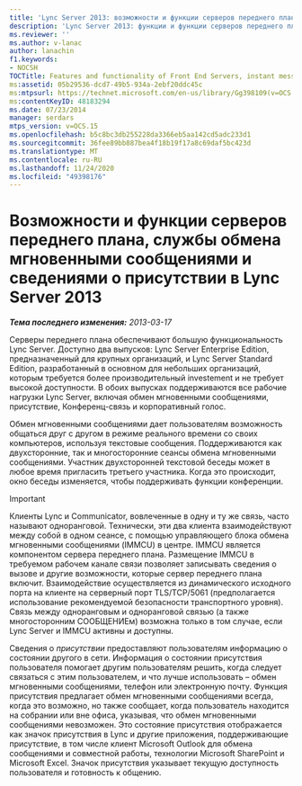 ```yaml
---
title: 'Lync Server 2013: возможности и функции серверов переднего плана, службы обмена мгновенными сообщениями и сведениями о присутствии'
description: 'Lync Server 2013: функции и функции серверов переднего плана, обмена мгновенными сообщениями и присутствия.'
ms.reviewer: ''
ms.author: v-lanac
author: lanachin
f1.keywords:
- NOCSH
TOCTitle: Features and functionality of Front End Servers, instant messaging, and presence
ms:assetid: 05b29536-dcd7-49b5-934a-2ebf20ddc45c
ms:mtpsurl: https://technet.microsoft.com/en-us/library/Gg398109(v=OCS.15)
ms:contentKeyID: 48183294
ms.date: 07/23/2014
manager: serdars
mtps_version: v=OCS.15
ms.openlocfilehash: b5c8bc3db255228da3366eb5aa142cd5adc233d1
ms.sourcegitcommit: 36fee89bb887bea4f18b19f17a8c69daf5bc423d
ms.translationtype: MT
ms.contentlocale: ru-RU
ms.lasthandoff: 11/24/2020
ms.locfileid: "49398176"
---
```

# <a name="features-and-functionality-of-front-end-servers-instant-messaging-and-presence-in-lync-server-2013"></a>Возможности и функции серверов переднего плана, службы обмена мгновенными сообщениями и сведениями о присутствии в Lync Server 2013

<div data-xmlns="http://www.w3.org/1999/xhtml">

<div class="topic" data-xmlns="http://www.w3.org/1999/xhtml" data-msxsl="urn:schemas-microsoft-com:xslt" data-cs="https://msdn.microsoft.com/">

<div data-asp="https://msdn2.microsoft.com/asp">



</div>

<div id="mainSection">

<div id="mainBody">

<span> </span>

_**Тема последнего изменения:** 2013-03-17_

Серверы переднего плана обеспечивают большую функциональность Lync Server. Доступно два выпусков: Lync Server Enterprise Edition, предназначенный для крупных организаций, и Lync Server Standard Edition, разработанный в основном для небольших организаций, которым требуется более производительный investement и не требует высокой доступности. В обоих выпусках поддерживаются все рабочие нагрузки Lync Server, включая обмен мгновенными сообщениями, присутствие, Конференц-связь и корпоративный голос.

Обмен мгновенными сообщениями дает пользователям возможность общаться друг с другом в режиме реального времени со своих компьютеров, используя текстовые сообщения. Поддерживаются как двухсторонние, так и многосторонние сеансы обмена мгновенными сообщениями. Участник двухсторонней текстовой беседы может в любое время пригласить третьего участника. Когда это происходит, окно беседы изменяется, чтобы поддерживать функции конференции.

<div>


> [!IMPORTANT]
> Клиенты Lync и Communicator, вовлеченные в одну и ту же связь, часто называют одноранговой. Технически, эти два клиента взаимодействуют между собой в одном сеансе, с помощью управляющего блока обмена мгновенными сообщениями (IMMCU) в центре. IMMCU является компонентом сервера переднего плана. Размещение IMMCU в требуемом рабочем канале связи позволяет записывать сведения о вызове и другие возможности, которые сервер переднего плана включит. Взаимодействие осуществляется из динамического исходного порта на клиенте на серверный порт TLS/TCP/5061 (предполагается использование рекомендуемой безопасности транспортного уровня). Связь между одноранговым и одноранговой связью (а также многосторонним СООБЩЕНИЕм) возможна только в том случае, если Lync Server и IMMCU активны и доступны.



</div>

Сведения о *присутствии* предоставляют пользователям информацию о состоянии другого в сети. Информация о состоянии присутствия пользователя помогает другим пользователям решить, когда следует связаться с этим пользователем, и что лучше использовать – обмен мгновенными сообщениями, телефон или электронную почту. Функция присутствия предлагает обмен мгновенными сообщениями всегда, когда это возможно, но также сообщает, когда пользователь находится на собрании или вне офиса, указывая, что обмен мгновенными сообщениями невозможен. Это состояние присутствия отображается как значок присутствия в Lync и другие приложения, поддерживающие присутствие, в том числе клиент Microsoft Outlook для обмена сообщениями и совместной работы, технологии Microsoft SharePoint и Microsoft Excel. Значок присутствия указывает текущую доступность пользователя и готовность к общению.

</div>

<span> </span>

</div>

</div>

</div>


